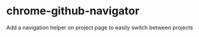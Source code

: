 # chrome-github-navigator
Add a navigation helper on project page to easily switch between projects
